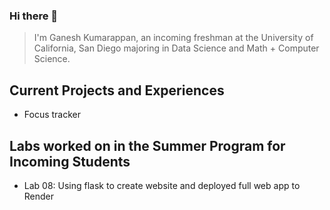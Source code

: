### Hi there 👋
> I'm Ganesh Kumarappan, an incoming freshman at the University of California, San Diego majoring in Data Science and Math + Computer Science.

## Current Projects and Experiences
- Focus tracker
## Labs worked on in the Summer Program for Incoming Students
- Lab 08: Using flask to create website and deployed full web app to Render


<!--
**ganeshkumar321/ganeshkumar321** is a ✨ _special_ ✨ repository because its `README.md` (this file) appears on your GitHub profile.

Here are some ideas to get you started:

- 🔭 I’m currently working on ...
- 🌱 I’m currently learning ...
- 👯 I’m looking to collaborate on ...
- 🤔 I’m looking for help with ...
- 💬 Ask me about ...
- 📫 How to reach me: ...
- 😄 Pronouns: ...
- ⚡ Fun fact: ...
-->
